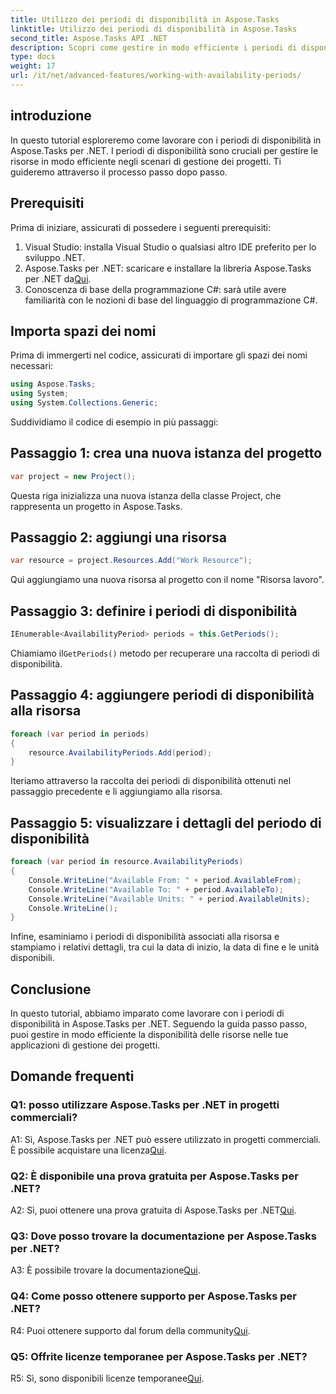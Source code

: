 ```yaml
---
title: Utilizzo dei periodi di disponibilità in Aspose.Tasks
linktitle: Utilizzo dei periodi di disponibilità in Aspose.Tasks
second_title: Aspose.Tasks API .NET
description: Scopri come gestire in modo efficiente i periodi di disponibilità delle risorse utilizzando Aspose.Tasks per .NET. Questa esercitazione fornisce una guida dettagliata per lavorare con i periodi di disponibilità nei progetti .NET.
type: docs
weight: 17
url: /it/net/advanced-features/working-with-availability-periods/
---
```

## introduzione

In questo tutorial esploreremo come lavorare con i periodi di disponibilità in Aspose.Tasks per .NET. I periodi di disponibilità sono cruciali per gestire le risorse in modo efficiente negli scenari di gestione dei progetti. Ti guideremo attraverso il processo passo dopo passo.

## Prerequisiti

Prima di iniziare, assicurati di possedere i seguenti prerequisiti:

1. Visual Studio: installa Visual Studio o qualsiasi altro IDE preferito per lo sviluppo .NET.
2.  Aspose.Tasks per .NET: scaricare e installare la libreria Aspose.Tasks per .NET da[Qui](https://releases.aspose.com/tasks/net/).
3. Conoscenza di base della programmazione C#: sarà utile avere familiarità con le nozioni di base del linguaggio di programmazione C#.

## Importa spazi dei nomi

Prima di immergerti nel codice, assicurati di importare gli spazi dei nomi necessari:

```csharp
using Aspose.Tasks;
using System;
using System.Collections.Generic;


```

Suddividiamo il codice di esempio in più passaggi:

## Passaggio 1: crea una nuova istanza del progetto

```csharp
var project = new Project();
```

Questa riga inizializza una nuova istanza della classe Project, che rappresenta un progetto in Aspose.Tasks.

## Passaggio 2: aggiungi una risorsa

```csharp
var resource = project.Resources.Add("Work Resource");
```

Qui aggiungiamo una nuova risorsa al progetto con il nome "Risorsa lavoro".

## Passaggio 3: definire i periodi di disponibilità

```csharp
IEnumerable<AvailabilityPeriod> periods = this.GetPeriods();
```

 Chiamiamo il`GetPeriods()` metodo per recuperare una raccolta di periodi di disponibilità.

## Passaggio 4: aggiungere periodi di disponibilità alla risorsa

```csharp
foreach (var period in periods)
{
    resource.AvailabilityPeriods.Add(period);
}
```

Iteriamo attraverso la raccolta dei periodi di disponibilità ottenuti nel passaggio precedente e li aggiungiamo alla risorsa.

## Passaggio 5: visualizzare i dettagli del periodo di disponibilità

```csharp
foreach (var period in resource.AvailabilityPeriods)
{
    Console.WriteLine("Available From: " + period.AvailableFrom);
    Console.WriteLine("Available To: " + period.AvailableTo);
    Console.WriteLine("Available Units: " + period.AvailableUnits);
    Console.WriteLine();
}
```

Infine, esaminiamo i periodi di disponibilità associati alla risorsa e stampiamo i relativi dettagli, tra cui la data di inizio, la data di fine e le unità disponibili.

## Conclusione

In questo tutorial, abbiamo imparato come lavorare con i periodi di disponibilità in Aspose.Tasks per .NET. Seguendo la guida passo passo, puoi gestire in modo efficiente la disponibilità delle risorse nelle tue applicazioni di gestione dei progetti.

## Domande frequenti

### Q1: posso utilizzare Aspose.Tasks per .NET in progetti commerciali?

 A1: Sì, Aspose.Tasks per .NET può essere utilizzato in progetti commerciali. È possibile acquistare una licenza[Qui](https://purchase.aspose.com/buy).

### Q2: È disponibile una prova gratuita per Aspose.Tasks per .NET?

A2: Sì, puoi ottenere una prova gratuita di Aspose.Tasks per .NET[Qui](https://releases.aspose.com/).

### Q3: Dove posso trovare la documentazione per Aspose.Tasks per .NET?

 A3: È possibile trovare la documentazione[Qui](https://reference.aspose.com/tasks/net/).

### Q4: Come posso ottenere supporto per Aspose.Tasks per .NET?

 R4: Puoi ottenere supporto dal forum della community[Qui](https://forum.aspose.com/c/tasks/15).

### Q5: Offrite licenze temporanee per Aspose.Tasks per .NET?

 R5: Sì, sono disponibili licenze temporanee[Qui](https://purchase.aspose.com/temporary-license/).